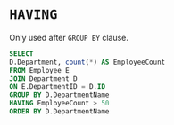 # `HAVING`

Only used after `GROUP BY` clause.

```sql
SELECT
D.Department, count(*) AS EmployeeCount
FROM Employee E
JOIN Department D
ON E.DepartmentID = D.ID
GROUP BY D.DepartmentName
HAVING EmployeeCount > 50
ORDER BY D.DepartmentName
```
